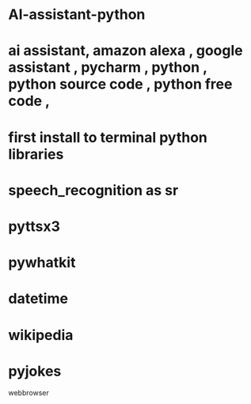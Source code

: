 # AI-assistant-python
# ai assistant, amazon alexa , google assistant , pycharm , python , python source code , python free code , 
# first install to terminal python libraries 
# speech_recognition as sr
# pyttsx3
# pywhatkit
# datetime
# wikipedia
# pyjokes
 webbrowser
